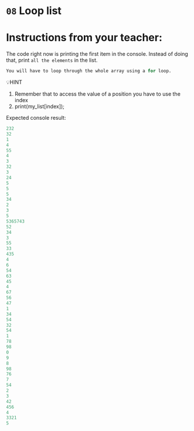 # `08` Loop list

# Instructions from your teacher:
The code right now is printing the first item in the console.
Instead of doing that, print `all the elements` in the list.
```py
You will have to loop through the whole array using a for loop.
```

💡HINT
1. Remember that to access the value of a position you have to use the index
2. print(my_list[index]);

Expected console result:
```py
232
32
1
4
55
4
3
32
3
24
5
5
5
34
2
3
5
5365743
52
34
3
55
33
435
4
6
54
63
45
4
67
56
47
1
34
54
32
54
1
78
98
0
9
8
98
76
7
54
2
3
42
456
4
3321
5
```